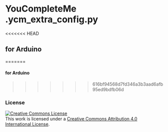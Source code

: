 # YouCompleteMe .ycm_extra_config.py
<<<<<<< HEAD
## for Arduino
=======
#### for Arduino
>>>>>>> 616bf94568d7fd346a3b3aad6afb95ed9bdfb06d

### License
<a rel="license" href="http://creativecommons.org/licenses/by/4.0/"><img alt="Creative Commons License" style="border-width:0" src="https://i.creativecommons.org/l/by/4.0/80x15.png" /></a><br />This work is licensed under a <a rel="license" href="http://creativecommons.org/licenses/by/4.0/">Creative Commons Attribution 4.0 International License</a>.
